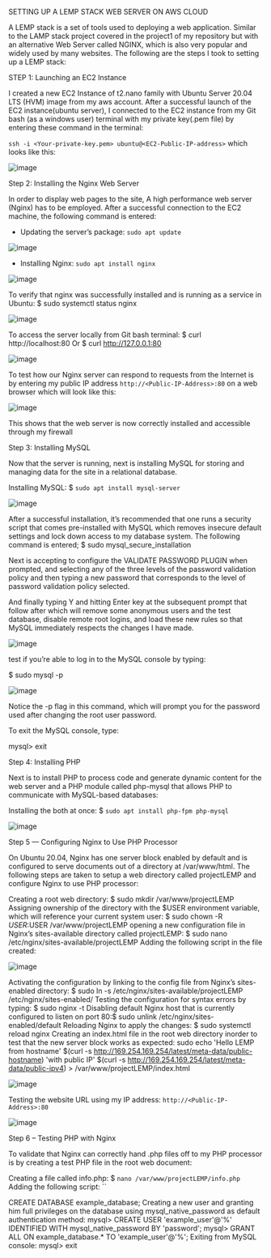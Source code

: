 SETTING UP A LEMP STACK WEB SERVER ON AWS CLOUD

A LEMP stack is a set of tools used to deploying a web application. Similar to the LAMP stack project covered in the project1 of my repository but with an alternative Web Server called NGINX, which is also very popular and widely used by many websites. The following are the steps I took to setting up a LEMP stack:

STEP 1: Launching an EC2 Instance


I created a new EC2 Instance of t2.nano family with Ubuntu Server 20.04 LTS (HVM) image from my aws account. After a successful launch of the EC2 instance(ubuntu server), I connected to the EC2 instance from my Git bash (as a windows user) terminal with my private key(.pem file) by entering these command in the terminal:    

`ssh -i <Your-private-key.pem> ubuntu@<EC2-Public-IP-address>` which looks like this:


![image](https://github.com/Iyohasylvester/darey.io-projects/assets/133134564/a397e918-b837-4594-ae4a-efe27dbe7114)


Step 2: Installing the Nginx Web Server


In order to display web pages to the site,  A high performance web server (Nginx) has to be employed. After a successful connection to the EC2 machine, the following command is entered:

- Updating the server’s package: ` sudo apt update `

![image](https://github.com/Iyohasylvester/darey.io-projects/assets/133134564/91e7b959-c085-4b34-9631-a96b552bc9d3)




- Installing Nginx: ` sudo apt install nginx ` 


![image](https://github.com/Iyohasylvester/darey.io-projects/assets/133134564/c1f15ab4-825a-4d2b-bccf-bbf738ce9749)


To verify that nginx was successfully installed and is running as a service in Ubuntu: $ sudo systemctl status nginx

![image](https://github.com/Iyohasylvester/darey.io-projects/assets/133134564/118ed9ce-ac05-4523-b08f-43c6bbb4fb0e)

To access the server locally from Git bash terminal: $ curl http://localhost:80 Or $ curl http://127.0.0.1:80


![image](https://github.com/Iyohasylvester/darey.io-projects/assets/133134564/7bb5e7a2-57a2-4359-af8e-8695c6edbf8a)


To test how our Nginx server can respond to requests from the Internet is by entering my public IP address `http://<Public-IP-Address>:80` on a web browser which will look like this:
  
  
![image](https://github.com/Iyohasylvester/darey.io-projects/assets/133134564/24f84ca9-98ba-4f66-ba20-fd9504155c59)

This shows that the web server is now correctly installed and accessible through my firewall

Step 3: Installing MySQL

Now that the server is running, next is installing MySQL for storing and managing data for the site in a relational database.

Installing MySQL: $ `sudo apt install mysql-server`

![image](https://github.com/Iyohasylvester/darey.io-projects/assets/133134564/9c50d3df-affc-4544-a1e0-f3f7db5f401d)

After a successful installation, it’s recommended that one runs a security script that comes pre-installed with MySQL which removes insecure default settings and lock down access to my database system. The following command is entered; $ sudo mysql_secure_installation

Next is accepting to configure the VALIDATE PASSWORD PLUGIN when prompted, and selecting any of the three levels of the password validation policy and then typing a new password that corresponds to the level of password validation policy selected.

And finally typing Y and hitting Enter key at the subsequent prompt that follow after which will remove some anonymous users and the test database, disable remote root logins, and load these new rules so that MySQL immediately respects the changes I have made.

![image](https://github.com/Iyohasylvester/darey.io-projects/assets/133134564/3080c92f-dbc6-43da-972e-c1f1106a5308)

 test if you’re able to log in to the MySQL console by typing:

$ sudo mysql -p

![image](https://github.com/Iyohasylvester/darey.io-projects/assets/133134564/e005f395-8e5f-48f9-a945-3277c80f3b38)

Notice the -p flag in this command, which will prompt you for the password used after changing the root user password.

To exit the MySQL console, type:

mysql> exit


Step 4: Installing PHP

Next is to install PHP to process code and generate dynamic content for the web server and a PHP module called php-mysql that allows PHP to communicate with MySQL-based databases:

Installing the both at once: $ `sudo apt install php-fpm php-mysql`

![image](https://github.com/Iyohasylvester/darey.io-projects/assets/133134564/17137eb5-933b-4e66-ba25-af0fdf1c9488)

Step 5 — Configuring Nginx to Use PHP Processor

On Ubuntu 20.04, Nginx has one server block enabled by default and is configured to serve documents out of a directory at /var/www/html. The following steps are taken to setup a web directory called projectLEMP and configure Nginx to use PHP processor:

Creating a root web directory: $ sudo mkdir /var/www/projectLEMP
Assigning ownership of the directory with the $USER environment variable, which will reference your current system user: $ sudo chown -R $USER:$USER /var/www/projectLEMP
opening a new configuration file in Nginx’s sites-available directory called projectLEMP: $ sudo nano /etc/nginx/sites-available/projectLEMP
Adding the following script in the file created:


![image](https://github.com/Iyohasylvester/darey.io-projects/assets/133134564/c7265b0e-f03a-4ad5-87b0-7b2db8ba8ecd)


Activating the configuration by linking to the config file from Nginx’s sites-enabled directory: $ sudo ln -s /etc/nginx/sites-available/projectLEMP /etc/nginx/sites-enabled/
Testing the configuration for syntax errors by typing: $ sudo nginx -t
Disabling default Nginx host that is currently configured to listen on port 80:$ sudo unlink /etc/nginx/sites-enabled/default
Reloading Nginx to apply the changes: $ sudo systemctl reload nginx
Creating an index.html file in the root web directory inorder to test that the new server block works as expected: sudo echo 'Hello LEMP from hostname' $(curl -s http://169.254.169.254/latest/meta-data/public-hostname) 'with public IP' $(curl -s http://169.254.169.254/latest/meta-data/public-ipv4) > /var/www/projectLEMP/index.html

![image](https://github.com/Iyohasylvester/darey.io-projects/assets/133134564/4ef4b530-02ec-4439-b4a9-122b464ad518)

Testing the website URL using my IP address: `http://<Public-IP-Address>:80`

![image](https://github.com/Iyohasylvester/darey.io-projects/assets/133134564/9beee329-3196-4750-8124-ac6f204e9d7a)


Step 6 – Testing PHP with Nginx

To validate that Nginx can correctly hand .php files off to my PHP processor is by creating a test PHP file in the root web document:

Creating a file called info.php: $ `nano /var/www/projectLEMP/info.php`
Adding the following script:
``
<?php
phpinfo();
``
To access this page in the web browser: `http://Public_IP_address/info.php`

![image](https://github.com/Iyohasylvester/darey.io-projects/assets/133134564/d8aae999-23c2-4a3f-829f-443ed82cf77b)


Removing the file since it contain seneitive information about my PHP environment: $ `sudo rm /var/www/your_domain/info.php`

Step 7 — Retrieving data from MySQL database with PHP

Next is creating a simple ‘To do list’ to test how data is retrieved from the MySQL database with PHP:

First is connecting to MySQL console: $ `sudo mysql`
Creating a new database: mysql> CREATE DATABASE example_database;
Creating a new user and granting him full privileges on the database using mysql_native_password as default authentication method: mysql>  CREATE USER 'example_user'@'%' IDENTIFIED WITH mysql_native_password BY 'password'; mysql> GRANT ALL ON example_database.* TO 'example_user'@'%';
Exiting from MySQL console: mysql> exit





